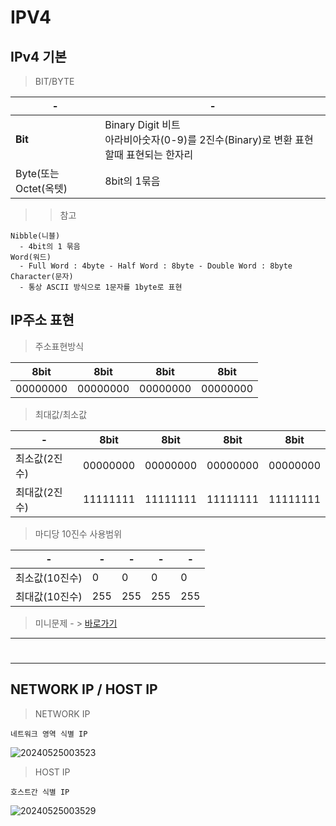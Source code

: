 # IPV4

IPv4 기본
---

> BIT/BYTE <br>

|-|-| 
|-|-| 
|**Bit**|Binary Digit 비트<br>아라비아숫자(0-9)를 2진수(Binary)로 변환 표현할때 표현되는 한자리|  
|Byte(또는 Octet(옥텟)|8bit의 1묶음| 

> > 참고 <br>
```
Nibble(니블)
  - 4bit의 1 묶음
Word(워드)
  - Full Word : 4byte - Half Word : 8byte - Double Word : 8byte
Character(문자)
  - 통상 ASCII 방식으로 1문자를 1byte로 표현
```

IP주소 표현
---

>주소표현방식<br>

|8bit|8bit|8bit|8bit|
|-|-|-|-|
|00000000|00000000|00000000|00000000|

>최대값/최소값<br>

|-|8bit|8bit|8bit|8bit|
|-|-|-|-|-| 
|최소값(2진수)|00000000|00000000|00000000|00000000| 
|최대값(2진수)|11111111|11111111|11111111|11111111| 

> 마디당 10진수 사용범위<br>

|-|-|-|-|-|
|-|-|-|-|-|
|최소값(10진수)|0|0|0|0|
|최대값(10진수)|255|255|255|255|

>미니문제 - > [바로가기](./문제/01.md)<br>

---
#
---

NETWORK IP / HOST IP
---

>NETWORK IP<br>
```
네트워크 영역 식별 IP
```
![20240525003523](https://github.com/MY-ALL-LECTURE/CCNA/assets/84259104/8ad7be96-4272-4192-92f2-4a27d5cf5da2)

>HOST IP<br>
```
호스트간 식별 IP
```
![20240525003529](https://github.com/MY-ALL-LECTURE/CCNA/assets/84259104/7d5dd64a-7b97-4cbb-904d-ed2c3b279216)

